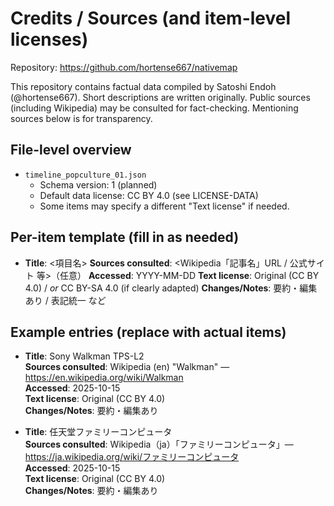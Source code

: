 # Credits / Sources (and item-level licenses)

Repository: https://github.com/hortense667/nativemap

This repository contains factual data compiled by Satoshi Endoh (@hortense667).
Short descriptions are written originally. Public sources (including Wikipedia)
may be consulted for fact-checking. Mentioning sources below is for transparency.

## File-level overview
- `timeline_popculture_01.json`
  - Schema version: 1 (planned)
  - Default data license: CC BY 4.0 (see LICENSE-DATA)
  - Some items may specify a different "Text license" if needed.

## Per-item template (fill in as needed)
- **Title**: <項目名>
  **Sources consulted**: <Wikipedia「記事名」URL / 公式サイト 等>（任意）
  **Accessed**: YYYY-MM-DD
  **Text license**: Original (CC BY 4.0) / *or* CC BY-SA 4.0 (if clearly adapted)
  **Changes/Notes**: 要約・編集あり / 表記統一 など

## Example entries (replace with actual items)
- **Title**: Sony Walkman TPS-L2  
  **Sources consulted**: Wikipedia (en) "Walkman" — https://en.wikipedia.org/wiki/Walkman  
  **Accessed**: 2025-10-15  
  **Text license**: Original (CC BY 4.0)  
  **Changes/Notes**: 要約・編集あり

- **Title**: 任天堂ファミリーコンピュータ  
  **Sources consulted**: Wikipedia（ja）「ファミリーコンピュータ」— https://ja.wikipedia.org/wiki/ファミリーコンピュータ  
  **Accessed**: 2025-10-15  
  **Text license**: Original (CC BY 4.0)  
  **Changes/Notes**: 要約・編集あり
